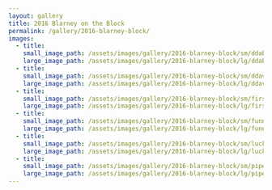 ```yaml
---
layout: gallery
title: 2016 Blarney on the Block
permalink: /gallery/2016-blarney-block/
images:
  - title:
    small_image_path: /assets/images/gallery/2016-blarney-block/sm/ddabanner-4149.jpg
    large_image_path: /assets/images/gallery/2016-blarney-block/lg/ddabanner-4149.jpg
  - title:
    small_image_path: /assets/images/gallery/2016-blarney-block/sm/ddavolunteersstarttheparade-4122.jpg
    large_image_path: /assets/images/gallery/2016-blarney-block/lg/ddavolunteersstarttheparade-4122.jpg
  - title:
    small_image_path: /assets/images/gallery/2016-blarney-block/sm/firstnational-4096.jpg
    large_image_path: /assets/images/gallery/2016-blarney-block/lg/firstnational-4096.jpg
  - title:
    small_image_path: /assets/images/gallery/2016-blarney-block/sm/funnybikes1-4095.jpg
    large_image_path: /assets/images/gallery/2016-blarney-block/lg/funnybikes1-4095.jpg
  - title:
    small_image_path: /assets/images/gallery/2016-blarney-block/sm/luckystar1-4080.jpg
    large_image_path: /assets/images/gallery/2016-blarney-block/lg/luckystar1-4080.jpg
  - title:
    small_image_path: /assets/images/gallery/2016-blarney-block/sm/pipeband1-4140.jpg
    large_image_path: /assets/images/gallery/2016-blarney-block/lg/pipeband1-4140.jpg
---
```



